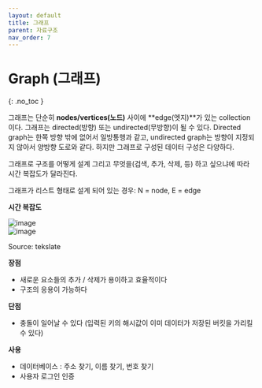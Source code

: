 ```yaml
---
layout: default
title: 그래프
parent: 자료구조
nav_order: 7
---
```


# Graph (그래프)  
{: .no_toc }

그래프는 단순히 **nodes/vertices(노드)** 사이에 **edge(엣지)**가 있는 collection이다. 그래프는 directed(방향) 또는 undirected(무방향)이 될 수 있다. Directed graph는 한쪽 방향 밖에 없어서 일방통행과 같고, undirected graph는 방향이 지정되지 않아서 양방향 도로와 같다. 하지만 그래프로 구성된 데이터 구성은 다양하다.  

그래프로 구조를 어떻게 설계 그리고 무엇을(검색, 추가, 삭제, 등) 하고 싶으냐에 따라 시간 복잡도가 달라진다.  

그래프가 리스트 형태로 설계 되어 있는 경우: N = node, E = edge  

**시간 복잡도**  

![image](https://velog.velcdn.com/images%2Fjha0402%2Fpost%2F6c15078f-ace8-4441-b0e9-6ab10b808690%2Fimage.png)  
![image](https://velog.velcdn.com/images%2Fjha0402%2Fpost%2Fc81001af-5047-40b3-a1a5-a44c7b8fd94b%2Fgraph2.png)  

Source: tekslate  

**장점**  

  - 새로운 요소들의 추가 / 삭제가 용이하고 효율적이다  
  - 구조의 응용이 가능하다  

**단점**  

  - 충돌이 일어날 수 있다 (입력된 키의 해시값이 이미 데이터가 저장된 버킷을 가리킬 수 있다)  

**사용**  

  - 데이터베이스 : 주소 찾기, 이름 찾기, 번호 찾기  
  - 사용자 로그인 인증